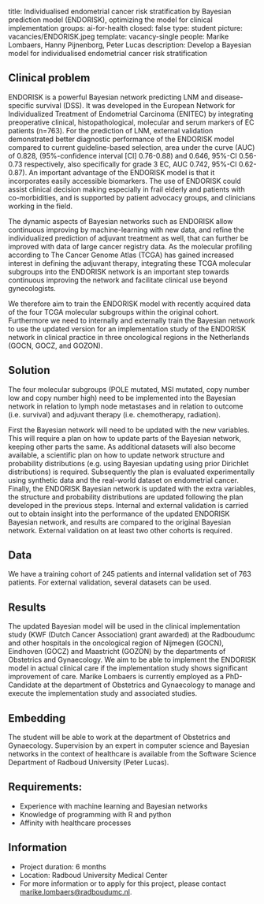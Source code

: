 title: Individualised endometrial cancer risk stratification by Bayesian prediction model (ENDORISK), optimizing the model for clinical implementation
groups: ai-for-health
closed: false
type: student
picture: vacancies/ENDORISK.jpeg
template: vacancy-single
people: Marike Lombaers, Hanny Pijnenborg, Peter Lucas
description: Develop a Bayesian model for individualised endometrial cancer risk stratification

## Clinical problem
ENDORISK is a powerful Bayesian network predicting LNM and disease-specific survival (DSS). It was
developed in the European Network for Individualized Treatment of Endometrial Carcinoma (ENITEC) by integrating preoperative clinical, histopathological, molecular and serum markers of EC patients (n=763). For the prediction of LNM, external validation demonstrated better diagnostic
performance of the ENDORISK model compared to current guideline-based selection, area under the
curve (AUC) of 0.828, (95%-confidence interval [CI] 0.76-0.88) and 0.646, 95%-CI 0.56-0.73
respectively, also specifically for grade 3 EC, AUC 0.742, 95%-CI 0.62-0.87). An important advantage of the ENDORISK model is that it incorporates easily accessible biomarkers. The use of ENDORISK could assist clinical decision making especially in frail elderly and patients with co-morbidities, and is supported by patient advocacy groups, and clinicians working in the field.

The dynamic aspects of Bayesian networks such as ENDORISK allow continuous improving by
machine-learning with new data, and refine the individualized prediction of adjuvant treatment as well,
that can further be improved with data of large cancer registry data. As the molecular profiling according to The Cancer Genome Atlas (TCGA) has gained increased interest in defining the adjuvant therapy, integrating these TCGA molecular subgroups into the ENDORISK network is an important step towards continuous improving the network and facilitate clinical use beyond gynecologists.

We therefore aim to train the ENDORISK model with recently acquired data of the four TCGA molecular subgroups within the original cohort. Furthermore we need to internally and externally train the Bayesian network to use the updated version for an implementation study of the ENDORISK network in clinical practice in three oncological regions in the Netherlands (GOCN, GOCZ, and GOZON). 

## Solution
The four molecular subgroups (POLE mutated, MSI mutated, copy number low and copy number high) need to be implemented into the Bayesian network in relation to lymph node metastases and in relation to outcome (i.e. survival) and adjuvant therapy (i.e. chemotherapy, radiation). 

First the Bayesian network will need to be updated with the new variables.  This will require a plan on how to update parts of the Bayesian network, keeping other parts the same. As additional datasets will also become available, a scientific plan on how to update network structure and probability distributions (e.g. using Bayesian updating using prior Dirichlet  distributions) is required. Subsequently the plan is evaluated experimentally using synthetic data and the real-world dataset on endometrial cancer. Finally, the ENDORISK Bayesian network is updated with the extra variables, the structure and probability distributions are updated following the plan developed in the previous steps. Internal and external validation is carried out to obtain insight into the performance of the updated ENDORISK Bayesian network, and results are compared to the original Bayesian network. External validation on at least two other cohorts is required.

## Data
We have a training cohort of 245 patients and internal validation set of 763 patients. For external validation, several datasets can be used.

## Results
The updated Bayesian model will be used in the clinical implementation study (KWF (Dutch Cancer Association) grant awarded) at the Radboudumc and other hospitals in the oncological region of Nijmegen (GOCN), Eindhoven (GOCZ) and Maastricht (GOZON) by the departments of Obstetrics and Gynaecology. We aim to be able to implement the ENDORISK model in actual clinical care if the implementation study shows significant improvement of care. Marike Lombaers is currently employed as a PhD-Candidate at the department of Obstetrics and Gynaecology to manage and execute the implementation study and associated studies.

## Embedding
The student will be able to work at the department of Obstetrics and Gynaecology. Supervision by an expert in computer science and Bayesian networks in the context of healthcare is available from the Software Science Department of Radboud University (Peter Lucas).

## Requirements:
-	Experience with machine learning and Bayesian networks
-	Knowledge of programming with R and python
-	Affinity with healthcare processes


## Information
-	Project duration: 6 months 
-	Location: Radboud University Medical Center 
-	For more information or to apply for this project, please contact marike.lombaers@radboudumc.nl.
